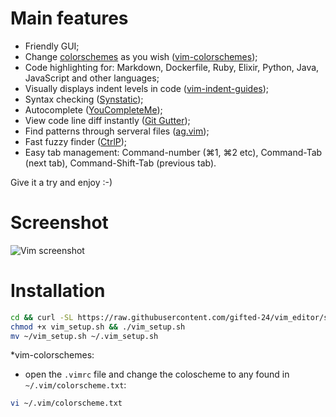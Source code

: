 # Main features

- Friendly GUI;
- Change [colorschemes](http://cocopon.me/app/vim-color-gallery/) as you wish ([vim-colorschemes](https://github.com/flazz/vim-colorschemes));
- Code highlighting for: Markdown, Dockerfile, Ruby, Elixir, Python, Java, JavaScript and other languages;
- Visually displays indent levels in code ([vim-indent-guides](https://github.com/nathanaelkane/vim-indent-guides));
- Syntax checking ([Synstatic](https://github.com/scrooloose/syntastic));
- Autocomplete ([YouCompleteMe](https://github.com/Valloric/YouCompleteMe));
- View code line diff instantly ([Git Gutter](http://cache.preserve.io/t395mlry/index.html));
- Find patterns through serveral files ([ag.vim](https://github.com/rking/ag.vim));
- Fast fuzzy finder ([CtrlP](https://github.com/kien/ctrlp.vim));
- Easy tab management: Command-number (⌘1, ⌘2 etc), Command-Tab (next tab), Command-Shift-Tab (previous tab).

Give it a try and enjoy :-)

# Screenshot

![Vim screenshot](https://s3-us-west-2.amazonaws.com/tiagopog/GitHub/vimfiles/vim-screenchot.png)


# Installation

```bash
cd && curl -SL https://raw.githubusercontent.com/gifted-24/vim_editor/simplify-setup/vim_setup.sh -o ./vim_setup.sh
chmod +x vim_setup.sh && ./vim_setup.sh
mv ~/vim_setup.sh ~/.vim_setup.sh
```

*vim-colorschemes: 
- open the `.vimrc` file and change the coloscheme to any found in `~/.vim/colorscheme.txt`:

```bash
vi ~/.vim/colorscheme.txt
```

